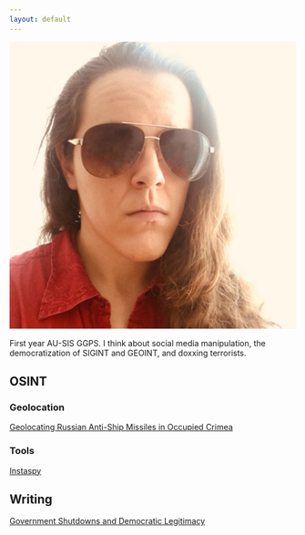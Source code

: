 ```yaml
---
layout: default
---
```


<img class="profile-picture" src="opsecface.jpg">

First year AU-SIS GGPS.  I think about social media manipulation, the democratization of SIGINT and GEOINT, and doxxing terrorists.

## OSINT

### Geolocation
[Geolocating Russian Anti-Ship Missiles in Occupied Crimea](https://medium.com/@h.e.upchurch/geolocating-russian-anti-ship-missiles-in-occupied-crimea-d49baa0bb73e)

### Tools
[Instaspy](https://github.com/heupchurch/instaspy)

## Writing

[Government Shutdowns and Democratic Legitimacy](http://democratic-erosion.com/2019/02/12/government-shutdowns-and-democratic-legitimacy-by-h-upchurch-american-university/)
